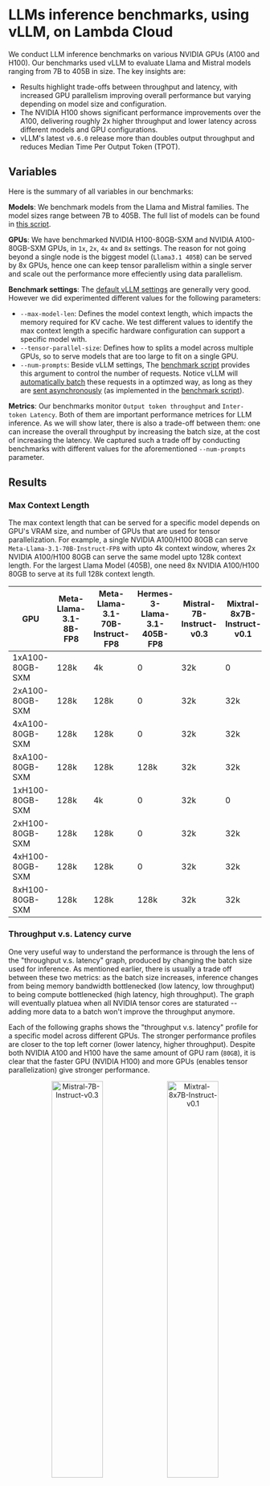 
# LLMs inference benchmarks, using vLLM, on Lambda Cloud

We conduct LLM inference benchmarks on various NVIDIA GPUs (A100 and H100). Our benchmarks used vLLM to evaluate Llama and Mistral models ranging from 7B to 405B in size. The key insights are:
* Results highlight trade-offs between throughput and latency, with increased GPU parallelism improving overall performance but varying depending on model size and configuration.
* The NVIDIA H100 shows significant performance improvements over the A100, delivering roughly 2x higher throughput and lower latency across different models and GPU configurations.
* vLLM's latest `v0.6.0` release more than doubles output throughput and reduces Median Time Per Output Token (TPOT).

## Variables

Here is the summary of all variables in our benchmarks:

__Models__: We benchmark models from the Llama and Mistral families. The model sizes range between 7B to 405B. The full list of models can be found in [this script](https://github.com/LambdaLabsML/vllm-benchmark/blob/main/cache_model.py#L3). 

__GPUs__: We have benchmarked NVIDIA H100-80GB-SXM and NVIDIA A100-80GB-SXM GPUs, in `1x`, `2x`, `4x` and `8x` settings. The reason for not going beyond a single node is the biggest model (`Llama3.1 405B`) can be served by 8x GPUs, hence one can keep tensor parallelism within a single server and scale out the performance more effeciently using data parallelism. 

__Benchmark settings__: The [default vLLM settings](https://docs.vllm.ai/en/latest/models/engine_args.html) are generally very good. However we did experimented different values for the following parameters:
* `--max-model-len`: Defines the model context length, which impacts the memory required for KV cache. We test different values to identify the max context length a specific hardware configuration can support a specific model with.
* `--tensor-parallel-size`: Defines how to splits a model across multiple GPUs, so to serve models that are too large to fit on a single GPU.
* `--num-prompts`: Beside vLLM settings, The [benchmark script](https://github.com/vllm-project/vllm/blob/main/benchmarks/benchmark_serving.py) provides this argument to control the number of requests. Notice vLLM will [automatically batch](https://github.com/vllm-project/vllm/issues/1707#issuecomment-1816797973) these requests in a optimzed way, as long as they are [sent asynchronously](https://github.com/vllm-project/vllm/issues/2257#issuecomment-1869400614) (as implemented in the [benchmark script](https://github.com/vllm-project/vllm/blob/main/benchmarks/benchmark_serving.py)).

__Metrics__: Our benchmarks monitor `Output token throughput` and `Inter-token Latency`. Both of them are important performance metrices for LLM inference. As we will show later, there is also a trade-off between them: one can increase the overall throughput by increasing the batch size, at the cost of increasing the latency. We captured such a trade off by conducting benchmarks with different values for the aforementioned `--num-prompts` parameter.


## Results

### Max Context Length

The max context length that can be served for a specific model depends on GPU's VRAM size, and number of GPUs that are used for tensor parallelization. For example, a single NVIDIA A100/H100 80GB can serve `Meta-Llama-3.1-70B-Instruct-FP8` with upto 4k context window, wheres 2x NVIDIA A100/H100 80GB can serve the same model upto 128k context length. For the largest Llama Model (405B), one need 8x NVIDIA A100/H100 80GB to serve at its full 128k context length.

| GPU                | Meta-Llama-3.1-8B-FP8 | Meta-Llama-3.1-70B-Instruct-FP8 | Hermes-3-Llama-3.1-405B-FP8 | Mistral-7B-Instruct-v0.3 | Mixtral-8x7B-Instruct-v0.1 | Mixtral-8x22B-Instruct-v0.1 | Mistral-Nemo-Instruct-2407 | Mistral-Large-Instruct-2407 |
|--------------------|-----------------------|---------------------------------|-----------------------------|---------------------------|----------------------------|-----------------------------|----------------------------|-----------------------------|
| 1xA100-80GB-SXM    | 128k                | 4k                            | 0                           | 32k                     | 0                          | 0                           | 128k                    | 0                           |
| 2xA100-80GB-SXM    | 128k                | 128k                          | 0                           | 32k                     | 32k                      | 0                           | 128k                    | 0                           |
| 4xA100-80GB-SXM    | 128k                | 128k                          | 0                           | 32k                     | 32k                      | 16k                       | 128k                    | 128k                     |
| 8xA100-80GB-SXM    | 128k                | 128k                          | 128k                      | 32k                     | 32k                      | 64k                       | 128k                    | 128k                     |
| 1xH100-80GB-SXM    | 128k                | 4k                            | 0                           | 32k                     | 0                          | 0                           | 128k                    | 0                           |
| 2xH100-80GB-SXM    | 128k                | 128k                          | 0                           | 32k                     | 32k                      | 0                           | 128k                    | 0                           |
| 4xH100-80GB-SXM    | 128k                | 128k                          | 0                           | 32k                     | 32k                      | 16k                       | 128k                    | 128k                     |
| 8xH100-80GB-SXM    | 128k                | 128k                          | 128k                      | 32k                     | 32k                      | 64k                       | 128k                    | 128k                     |


### Throughput v.s. Latency curve
One very useful way to understand the performance is through the lens of the "throughput v.s. latency" graph, produced by changing the batch size used for inference. As mentioned earlier, there is usually a trade off between these two metrics: as the batch size increases, inference changes from being memory bandwidth bottlenecked (low latency, low throughput) to being compute bottlenecked (high latency, high throughput). The graph will eventually platuea when all NVIDIA tensor cores are staturated -- adding more data to a batch won't improve the throughput anymore.

Each of the following graphs shows the "throughput v.s. latency" profile for a specific model across different GPUs. The stronger performance profiles are closer to the top left corner (lower latency, higher throughput). Despite both NVIDIA A100 and H100 have the same amount of GPU ram (`80GB`), it is clear that the faster GPU (NVIDIA H100) and more GPUs (enables tensor parallelization) give stronger performance. 

<p align="center">
  <img src="./renders_v0/Mistral-7B-Instruct-v0.3_len2000.png" alt="Mistral-7B-Instruct-v0.3" width="45%" />
  <img src="./renders_v0/Mixtral-8x7B-Instruct-v0.1_len2000.png" alt="Mixtral-8x7B-Instruct-v0.1" width="45%" />
  <!-- <img src="./renders_v0/Mixtral-8x22B-Instruct-v0.1_len2000.png" alt="Mixtral-8x22B-Instruct-v0.1" width="30%" /> -->
</p>


Similarly, we can plot the "throughput v.s. latency" profile for the same GPU but across different models. It is no surprise that given the same GPU, the profile of smaller models are closer to the top left. And in general serving larger models require more GPUs, as some of the models are missing from the 1x and 2x figures.

<p align="center">
  <img src="./renders_v0/1xH100-80GB-SXM.png" alt="1xH100-80GB-SXM" width="45%" />
  <!-- <img src="./renders_v0/2xH100-80GB-SXM.png" alt="2xH100-80GB-SXM" width="45%" /> -->
  <img src="./renders_v0/8xH100-80GB-SXM.png" alt="8xH100-80GB-SXM" width="45%" />
</p>


### Tensor Parallel v.s. Data Parallel
Which is a better way to scale the performance? Is it better to scale vertically using tensor parallelism, or is it better to scale horizontally with daa parallelism. The former gives you a "beefier" processor by combining the memory and tensor cores from multiple GPUs, at the cost of inter-device communication; while the later keep each GPUs independent so you have a fleet of less powerful devices. 

The following figures illustrate the different characteristics of these two parallelism strategies. To do so, we doubled the number of GPUs and applied either DP to horizontally scale the system, or TP to vertically scale the system. We also double the number of prompts used in the system so to make sure data parallelism could double its throughput while keeping the latency unaffected. Our benchmark showed tensor parallelism runs at lower latencies, while data parallelism runs at higher throughputs. 

<p align="center">
  <img src="./renders/scale_Mistral-7B-Instruct-v0.3_len2000.png" alt="scale_Mistral-7B-Instruct-v0.3_len2000" width="45%" />
  <img src="./renders/scale_Mixtral-8x7B-Instruct-v0.1_len2000.png" alt="scale_Mixtral-8x7B-Instruct-v0.1_len2000" width="45%" />
  <!-- <img src="./renders/scale_Mixtral-8x22B-Instruct-v0.1_len2000.png" alt="scale_Mixtral-8x22B-Instruct-v0.1_len2000" width="30%" /> -->
</p>

In general, scaling inference using data parallelism is often more effective than tensor parallelism, if the model fits within the system. The table below provides some data, showing how `throughput/latency` scales poorly for "overly" tensor parallelized systems: with `--num-prompts` fixed at 320 to ensure a large batch size and fully utilize the compute, the throughputs of tensor parallelism still scale far from linearly, unlike the expected behavior with data parallelism.

|                  | Meta-Llama-3.1-8B-FP8 | Meta-Llama-3.1-70B-Instruct-FP8 | Hermes-3-Llama-3.1-405B-FP8 | Mistral-7B-Instruct-v0.3 | Mixtral-8x7B-Instruct-v0.1 | Mixtral-8x22B-Instruct-v0.1 | Mistral-Nemo-Instruct-2407 | Mistral-Large-Instruct-2407 |
|------------------|----------------------:|--------------------------------:|----------------------------:|-------------------------:|---------------------------:|----------------------------:|----------------------------:|-----------------------------:|
| 1xA100-80GB-SXM  | 1517.54/42.85          | 208.79/58.26                    | N/A                         | 1591.4/56.51             | N/A                        | N/A                         | 1277.85/61.48               | N/A                          |
| 2xA100-80GB-SXM  | 1854.27/38.21          | 662.64/120.32                   | N/A                         | 1861.61/53.52            | 1017.34/67.24              | N/A                         | 1593.97/51.39               | N/A                          |
| 4xA100-80GB-SXM  | 1899.76/40.02          | 956.53/88.25                    | N/A                         | 2228.35/44.66            | 1098.11/56.05              | 715.37/95.54                | 1919.13/44.7                | 642.03/129.96                |
| 8xA100-80GB-SXM  | 1972.26/40.47          | 1162.78/74.12                   | 467.85/180.74               | 2381.43/39.89            | 1289.26/49.91              | 946.22/71.43                | 2035.34/40.7                | 947.56/88.72                 |
| 1xH100-80GB-SXM  | 3400.4/19.75           | 418.92/35.84                    | N/A                         | 3281.19/27.23            | N/A                        | N/A                         | 2414.81/31.16               | N/A                          |
| 2xH100-80GB-SXM  | 3688.64/18.83          | 1727.69/49.33                   | N/A                         | 3758.54/24.26            | 1430.42/38.08              | N/A                         | 3064.06/24.44               | N/A                          |
| 4xH100-80GB-SXM  | 3475.27/20.26          | 2242.99/38.26                   | N/A                         | 4133.32/21.79            | 2102.86/30.36              | 1190.38/51.35               | 3509.24/22.1                | 1301.24/56.42                |
| 8xH100-80GB-SXM  | 3931.83/17.61          | 2572.8/33.71                    | 1230.74/73.54               | 4397.11/21.56            | 2073.9/25.88               | 1558.66/39.25               | 3686.29/22.85               | 1734.19/46.23                |


### Performance v.s. max_model_len
Although the `max_model_len` decides the max context length a system can support a model with, it is interesting that the "throughput v.s. latency" profile doesn't vary by it. As shown in the figure below, there is little difference between the benchmark outcomes of the same system using `max_model_len` range between `2000`  to `128000`. 

<p align="center">
  <img src="./renders/1xH100-80GB-SXM_Meta-Llama-3.1-8B-FP8.png" alt="1xH100-80GB-SXM_Meta-Llama-3.1-8B-FP8" width="45%" />
  <img src="./renders/2xH100-80GB-SXM_Meta-Llama-3.1-70B-Instruct-FP8.png" alt="2xH100-80GB-SXM_Meta-Llama-3.1-70B-Instruct-FP8" width="45%" />
  <!-- <img src="./renders/8xH100-80GB-SXM_Hermes-3-Llama-3.1-405B-FP8.png" alt="8xH100-80GB-SXM_Hermes-3-Llama-3.1-405B-FP8" width="30%" /> -->
</p>


### H100 v.s. A100
The performance gap between NVIDIA H100 80GB SXM and A100 80GB SXM varies from model to model. Overall H100 can deliver around 2x higher throughput and 2x lower latency. As an example, for serving `Mistral-7B-Instruct-v0.3`, `1xH100` delivers 2.06x higher througput and 2.07x lower latency. For serving `Hermes-3-Llama-3.1-405B-FP8`, `8xH100` delivers 2.65x higher throughput and 2.45x lower latency. 


### vLLM v0.5.4 v.s. v0.6.0
This benchmark was conducted with vLLM `v0.5.4`. We observed major improvements with the latest version, `v0.6.0`, particularly in reducing CPU overhead. Our tests confirm that `v0.6.0` more than doubles output throughput and reduces Median Time Per Output Token (TPOT) for Llama 3.1 8B and 70B models. This is largely thanks to the multi-step scheduling feature (`num-scheduler-steps=10`). The performance gain is smaller for the Llama 405B model, likely due to its heavier computation where CPU bottlenecks are less significant.

A key improvement in `v0.6.0` is higher GPU utilization. For example, in the Llama 3.1 8B benchmark, GPU power draw increased from `~60%` in `v0.5.4` to `~95%`.

One "tradeoff" is the higher median inter-token latency (ITL) in `v0.6.0`, as [reported by other community contributors](https://github.com/sgl-project/sglang/tree/main/benchmark/benchmark_vllm_060). Since tokens are streamed only after a batch of generation steps is complete, ITL will be inflated by the `num-scheduler-steps`. This can cause some "chunkiness" in streaming, but it’s unlikely to affect user experience since most LLM services stream faster than the human reading speed.

The tables below compare the performance of `v0.5.4`, `v0.6.0+step1`, and `v0.6.0+step10` across three different Llama 3.1 models. The impact of `num-scheduler-steps` is clear, showing significant improvements in output throughput and Median TPOT. We set requests per second (`rps`) to `inf` to simulate high inbound traffic. For all tests, we set `max-num-seq=256` and `max-seq-len=2048`. As of this writing, the vLLM team is working on [PR#8001](https://github.com/vllm-project/vllm/pull/8001) to support `num-scheduler-steps` with chunked prefill, allowing the latest optimizations to run at full context length for large models.

`Llama 3.1 8B`: `tp=1`, `rps=inf`, `num-prompt=5000`, `max-num-seq=256`, `max-seq-len=2048`
| vLLM version | Chuncked Prefill | Scheduler Steps | Output Throughput (tokens/sec) | Median TPOT (ms) | Median ITL (ms) |
|--------------|------------------|-----------------|--------------------------------|------------------|-----------------|
| v0.5.4       | True             | N/A             | 3032.04           | 64.06       | 48.28      | 
| v0.6.0       | False            | 1               | 3958.40           | 196.24      | 179.17     | 
| v0.6.0       | False            | 10              | 8088.35           | 25.57       | 243.76     | 


`Llama 3.1 70B`: `tp=4`, `rps=inf`, `num-prompt=5000`, `max-num-seq=256`, `max-seq-len=2048`
| vLLM version | Chuncked Prefill | Scheduler Steps | Output Throughput (tokens/sec) | Median TPOT (ms) | Median ITL (ms) |
|--------------|------------------|-----------------|--------------------------------|------------------|-----------------|
| v0.5.4       | True             | N/A             | 1491.93           | 125.78      | 74.22      | 
| v0.6.0       | False            | 1               | 2291.0            | 102.99      | 63.54      | 
| v0.6.0       | False            | 10              | 3542.88           | 61.10       | 574.07     | 


`Llama 3.1 405B FP8`: `tp=8`, `rps=inf`, `num-prompt=1280`, `max-num-seq=256`, `max-seq-len=2048`
| vLLM version | Chuncked Prefill | Scheduler Steps | Output Throughput (tokens/sec) | Median TPOT (ms) | Median ITL (ms) |
|--------------|------------------|-----------------|--------------------------------|------------------|-----------------|
| v0.5.4       | True             | N/A             | 1220.26           | 182.72      | 144.06     | 
| v0.6.0       | False            | 1               | 1331.25           | 163.52      | 114.42     | 
| v0.6.0       | False            | 10              | 1714.07           | 112.20      | 1036.33    | 


## Conclusion
The benchmarks demonstrate that NVIDIA H100 GPUs significantly outperform A100 GPUs, especially when handling larger models like the Llama and Mistral families. By leveraging tensor parallelism and optimizing batch sizes, the vLLM framework effectively balances throughput and latency, making it a powerful tool for large-scale LLM inference. For those aiming to optimize performance in similar contexts, utilizing H100 GPUs and adjusting parallelism settings may be particularly effective.


